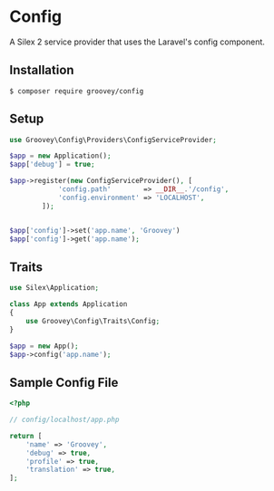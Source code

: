 # Config

A Silex 2 service provider that uses the Laravel's config component.


## Installation

    $ composer require groovey/config

## Setup

```php
use Groovey\Config\Providers\ConfigServiceProvider;

$app = new Application();
$app['debug'] = true;

$app->register(new ConfigServiceProvider(), [
            'config.path'        => __DIR__.'/config',
            'config.environment' => 'LOCALHOST',
        ]);


$app['config']->set('app.name', 'Groovey')
$app['config']->get('app.name');
```

## Traits

```php
use Silex\Application;

class App extends Application
{
    use Groovey\Config\Traits\Config;
}

$app = new App();
$app->config('app.name');
```

## Sample Config File

```php
<?php

// config/localhost/app.php

return [
    'name' => 'Groovey',
    'debug' => true,
    'profile' => true,
    'translation' => true,
];
```


